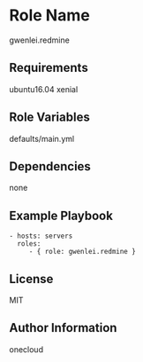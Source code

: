Role Name
=========
gwenlei.redmine

Requirements
------------
ubuntu16.04 xenial

Role Variables
--------------
defaults/main.yml

Dependencies
------------
none

Example Playbook
----------------

    - hosts: servers
      roles:
         - { role: gwenlei.redmine }

License
-------
MIT

Author Information
------------------
onecloud
